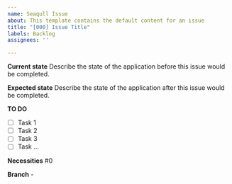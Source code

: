 ```yaml
---
name: Seaqull Issue
about: This template contains the default content for an issue
title: "[000] Issue Title"
labels: Backlog
assignees: ''

---
```


**Current state**
Describe the state of the application before this issue would be completed.

**Expected state**
Describe the state of the application after this issue would be completed.

**TO DO**
- [ ] Task 1
- [ ] Task 2
- [ ] Task 3
- [ ] Task ...

**Necessities**
#0

**Branch**
<issue-number>-<issue-name>
